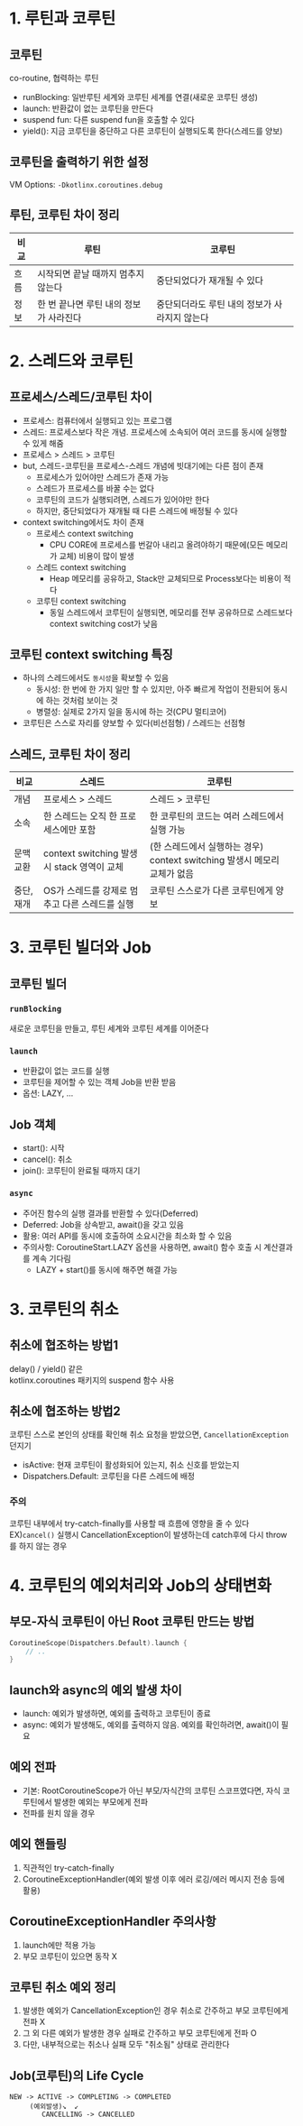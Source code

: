 # 1. 루틴과 코루틴

## 코루틴

co-routine, 협력하는 루틴

* runBlocking: 일반루틴 세계와 코루틴 세계를 연결(새로운 코루틴 생성)
* launch: 반환값이 없는 코루틴을 만든다
* suspend fun: 다른 suspend fun을 호출할 수 있다
* yield(): 지금 코루틴을 중단하고 다른 코루틴이 실행되도록 한다(스레드를 양보)

## 코루틴을 출력하기 위한 설정

VM Options: `-Dkotlinx.coroutines.debug`

## 루틴, 코루틴 차이 정리

| 비교 | 루틴                     | 코루틴                       |
|----|------------------------|---------------------------|
| 흐름 | 시작되면 끝날 때까지 멈추지 않는다    | 중단되었다가 재개될 수 있다           |
| 정보 | 한 번 끝나면 루틴 내의 정보가 사라진다 | 중단되더라도 루틴 내의 정보가 사라지지 않는다 |


# 2. 스레드와 코루틴

## 프로세스/스레드/코루틴 차이

* 프로세스: 컴퓨터에서 실행되고 있는 프로그램
* 스레드: 프로세스보다 작은 개념. 프로세스에 소속되어 여러 코드를 동시에 실행할 수 있게 해줌
* 프로세스 > 스레드 > 코루틴
* but, 스레드-코루틴을 프로세스-스레드 개념에 빗대기에는 다른 점이 존재
    * 프로세스가 있어야만 스레드가 존재 가능
    * 스레드가 프로세스를 바꿀 수는 없다
    * 코루틴의 코드가 실행되려면, 스레드가 있어야만 한다
    * 하지만, 중단되었다가 재개될 때 다른 스레드에 배정될 수 있다
* context switching에서도 차이 존재
    * 프로세스 context switching
        * CPU CORE에 프로세스를 번갈아 내리고 올려야하기 때문에(모든 메모리가 교체) 비용이 많이 발생
    * 스레드 context switching
        * Heap 메모리를 공유하고, Stack만 교체되므로 Process보다는 비용이 적다
    * 코루틴 context switching
        * 동일 스레드에서 코루틴이 실행되면, 메모리를 전부 공유하므로 스레드보다 context switching cost가 낮음

## 코루틴 context switching 특징

* 하나의 스레드에서도 `동시성`을 확보할 수 있음
    * 동시성: 한 번에 한 가지 일만 할 수 있지만, 아주 빠르게 작업이 전환되어 동시에 하는 것처럼 보이는 것
    * 병렬성: 실제로 2가지 일을 동시에 하는 것(CPU 멀티코어)
* 코루틴은 스스로 자리를 양보할 수 있다(비선점형) / 스레드는 선점형

## 스레드, 코루틴 차이 정리

| 비교    | 스레드                                | 코루틴                                                |
|-------|------------------------------------|----------------------------------------------------|
| 개념    | 프로세스 > 스레드                         | 스레드 > 코루틴                                          |
| 소속    | 한 스레드는 오직 한 프로세스에만 포함              | 한 코루틴의 코드는 여러 스레드에서 실행 가능                          |
| 문맥교환  | context switching 발생시 stack 영역이 교체 | (한 스레드에서 실행하는 경우) context switching 발생시 메모리 교체가 없음 |
| 중단,재개 | OS가 스레드를 강제로 멈추고 다른 스레드를 실행        | 코루틴 스스로가 다른 코루틴에게 양보                               |


# 3. 코루틴 빌더와 Job
## 코루틴 빌더
### `runBlocking`
새로운 코루틴을 만들고, 루틴 세계와 코루틴 세계를 이어준다

### `launch`
* 반환값이 없는 코드를 실행
* 코루틴을 제어할 수 있는 객체 Job을 반환 받음
* 옵션: LAZY, ...

## Job 객체
* start(): 시작
* cancel(): 취소
* join(): 코루틴이 완료될 때까지 대기

### `async`
* 주어진 함수의 실행 결과를 반환할 수 있다(Deferred)
* Deferred: Job을 상속받고, await()을 갖고 있음
* 활용: 여러 API를 동시에 호출하여 소요시간을 최소화 할 수 있음
* 주의사항: CoroutineStart.LAZY 옵션을 사용하면, await() 함수 호출 시 계산결과를 계속 기다림
  * LAZY + start()를 동시에 해주면 해결 가능

# 3. 코루틴의 취소
## 취소에 협조하는 방법1
delay() / yield() 같은</br>
kotlinx.coroutines 패키지의 suspend 함수 사용

## 취소에 협조하는 방법2
코루틴 스스로 본인의 상태를 확인해 취소 요청을 받았으면, `CancellationException` 던지기
* isActive: 현재 코루틴이 활성화되어 있는지, 취소 신호를 받았는지
* Dispatchers.Default: 코루틴을 다른 스레드에 배정

### 주의
코루틴 내부에서 try-catch-finally를 사용할 때 흐름에 영향을 줄 수 있다</br>
EX)`cancel()` 실행시 CancellationException이 발생하는데 catch후에 다시 throw를 하지 않는 경우

# 4. 코루틴의 예외처리와 Job의 상태변화
## 부모-자식 코루틴이 아닌 Root 코루틴 만드는 방법
```kotlin
CoroutineScope(Dispatchers.Default).launch {
    // ..
}
```

## launch와 async의 예외 발생 차이
* launch: 예외가 발생하면, 예외를 출력하고 코루틴이 종료
* async: 예외가 발생해도, 예외를 출력하지 않음. 예외를 확인하려면, await()이 필요

## 예외 전파
* 기본: RootCoroutineScope가 아닌 부모/자식간의 코루틴 스코프였다면, 자식 코루틴에서 발생한 예외는 부모에게 전파
* 전파를 원치 않을 경우

## 예외 핸들링
1. 직관적인 try-catch-finally
2. CoroutineExceptionHandler(예외 발생 이후 에러 로깅/에러 메시지 전송 등에 활용)

## CoroutineExceptionHandler 주의사항
1. launch에만 적용 가능
2. 부모 코루틴이 있으면 동작 X

## 코루틴 취소 예외 정리
1. 발생한 예외가 CancellationException인 경우 취소로 간주하고 부모 코루틴에게 전파 X
2. 그 외 다른 예외가 발생한 경우 실패로 간주하고 부모 코루틴에게 전파 O
3. 다만, 내부적으로는 취소나 실패 모두 "취소됨" 상태로 관리한다

## Job(코루틴)의 Life Cycle
```text
NEW -> ACTIVE -> COMPLETING -> COMPLETED
     (예외발생)↘️  ↙️
        CANCELLING -> CANCELLED
```